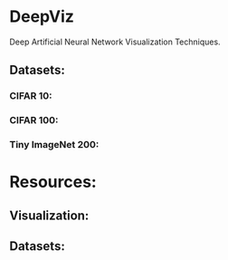 # DeepViz
Deep Artificial Neural Network Visualization Techniques.

## Datasets:
### CIFAR 10:
### CIFAR 100:
### Tiny ImageNet 200:


# Resources:
## Visualization:
## Datasets:
